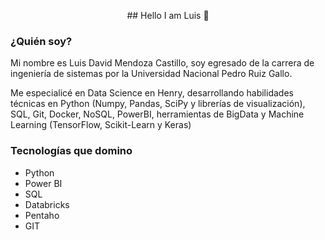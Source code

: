 <p align="center">
  ## Hello I am Luis 👋
</p>


### ¿Quién soy?

Mi nombre es Luis David Mendoza Castillo, soy egresado de la carrera de ingeniería de sistemas por la Universidad Nacional Pedro Ruiz Gallo.

Me especialicé en Data Science en Henry, desarrollando habilidades técnicas en Python (Numpy, Pandas, SciPy y librerías de visualización), SQL, Git, Docker, NoSQL, PowerBI, herramientas de BigData y Machine Learning (TensorFlow, Scikit-Learn y Keras)

### Tecnologías que domino
  <ul>
    <li>Python</li>
    <li>Power BI</li>
    <li>SQL</li>
    <li>Databricks</li>
    <li>Pentaho</li>
    <li>GIT</li>
  </ul>
